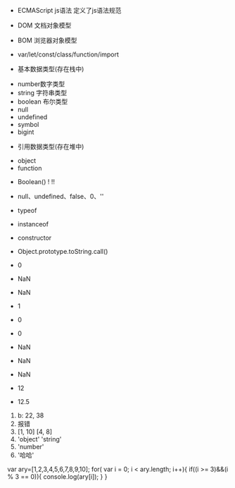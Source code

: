 - ECMAScript js语法 定义了js语法规范
- DOM 文档对象模型
- BOM 浏览器对象模型

- var/let/const/class/function/import

- 基本数据类型(存在栈中)
 + number数字类型
 + string 字符串类型
 + boolean 布尔类型
 + null
 + undefined
 + symbol
 + bigint

- 引用数据类型(存在堆中)
 + object 
 + function

- Boolean() ! !!

- null、undefined、false、0、''

- typeof
- instanceof
- constructor
- Object.prototype.toString.call()

- 0
- NaN
- NaN
- 1
- 0
- 0
- NaN
- NaN
- NaN
- 12
- 12.5

1) b: 22, 38
2) 报错
3) [1, 10] [4, 8]
4) 'object' 'string'
5) 'number'
6) '哈哈'

<!-- 
  有一个数组：ary=[1,2,3,4,5,6,7,8,9,10]; 把索引是3的倍数的项目依次打印出来
 -->

var ary=[1,2,3,4,5,6,7,8,9,10]; 
for( var i = 0;  i < ary.length; i++){
    if((i >= 3)&&(i % 3 == 0)){
        console.log(ary[i]);
    }
}
    </script>
</body>
</html>